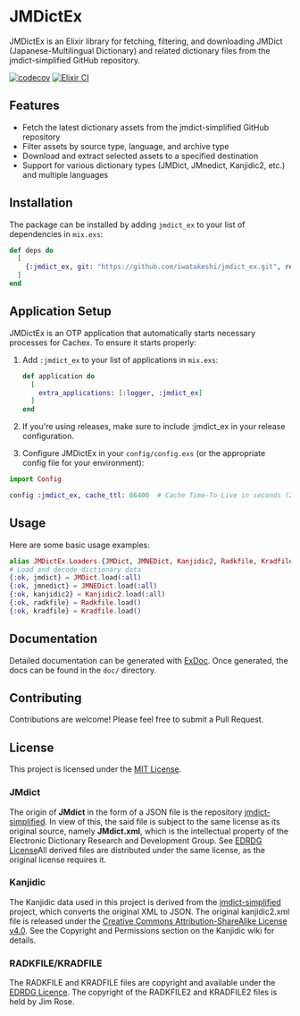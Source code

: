 # JMDictEx

JMDictEx is an Elixir library for fetching, filtering, and downloading JMDict (Japanese-Multilingual Dictionary) and related dictionary files from the jmdict-simplified GitHub repository.

[![codecov](https://codecov.io/gh/iwatakeshi/jmdict_ex/graph/badge.svg?token=5XYXSI97PO)](https://codecov.io/gh/iwatakeshi/jmdict_ex)
[![Elixir CI](https://github.com/iwatakeshi/jmdict_ex/actions/workflows/elixir.yml/badge.svg)](https://github.com/iwatakeshi/jmdict_ex/actions/workflows/elixir.yml)
## Features

- Fetch the latest dictionary assets from the jmdict-simplified GitHub repository
- Filter assets by source type, language, and archive type
- Download and extract selected assets to a specified destination
- Support for various dictionary types (JMDict, JMnedict, Kanjidic2, etc.) and multiple languages

## Installation

The package can be installed by adding `jmdict_ex` to your list of dependencies in `mix.exs`:

```elixir
def deps do
  [
    {:jmdict_ex, git: "https://github.com/iwatakeshi/jmdict_ex.git", ref: "main" }
  ]
end
```

## Application Setup

JMDictEx is an OTP application that automatically starts necessary processes for Cachex. To ensure it starts properly:

1. Add `:jmdict_ex` to your list of applications in `mix.exs`:

   ```elixir
   def application do
     [
       extra_applications: [:logger, :jmdict_ex]
     ]
   end
2. If you're using releases, make sure to include :jmdict_ex in your release configuration.
3. Configure JMDictEx in your `config/config.exs` (or the appropriate config file for your environment):

  ```elixir
  import Config

  config :jmdict_ex, cache_ttl: 86400  # Cache Time-To-Live in seconds (24 hours is the default)
  ```

## Usage

Here are some basic usage examples:

```elixir
alias JMDictEx.Loaders.{JMDict, JMNEDict, Kanjidic2, Radkfile, Kradfile}
# Load and decode dictionary data
{:ok, jmdict} = JMDict.load(:all)
{:ok, jmnedict} = JMNEDict.load(:all)
{:ok, kanjidic2} = Kanjidic2.load(:all)
{:ok, radkfile} = Radkfile.load()
{:ok, kradfile} = Kradfile.load()
```

## Documentation

Detailed documentation can be generated with [ExDoc](https://github.com/elixir-lang/ex_doc). Once generated, the docs can be found in the `doc/` directory.

## Contributing

Contributions are welcome! Please feel free to submit a Pull Request.

## License

This project is licensed under the [MIT License](LICENSE.md).

### JMdict

The origin of **JMdict** in the form of a JSON file is the repository [jmdict-simplified][jmdict-simplified].
In view of this, the said file is subject to the same license as its original source, namely **JMdict.xml**,
which is the intellectual property of the Electronic Dictionary Research and Development Group. 
See [EDRDG License][EDRDG-license]All derived files are distributed under the same license, as the original license requires it.

### Kanjidic
The Kanjidic data used in this project is derived from the [jmdict-simplified][jmdict-simplified] project, which converts the original XML to JSON. The original kanjidic2.xml file is released under the [Creative Commons Attribution-ShareAlike License v4.0][CC-BY-SA-4]. See the Copyright and Permissions section on the Kanjidic wiki for details.

### RADKFILE/KRADFILE

The RADKFILE and KRADFILE files are copyright and available under the [EDRDG Licence][EDRDG-license].
The copyright of the RADKFILE2 and KRADFILE2 files is held by Jim Rose.

[jmdict-simplified]: https://github.com/scriptin/jmdict-simplified
[EDRDG-license]: http://www.edrdg.org/edrdg/licence.html
[Apache-2.0]: http://www.apache.org/licenses/LICENSE-2.0
[CC-BY-SA-4]: http://creativecommons.org/licenses/by-sa/4.0